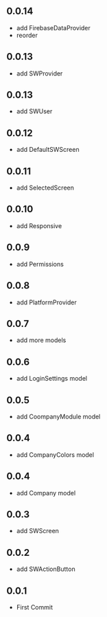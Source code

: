 ## 0.0.14

- add FirebaseDataProvider
- reorder

## 0.0.13

- add SWProvider

## 0.0.13

- add SWUser

## 0.0.12

- add DefaultSWScreen

## 0.0.11

- add SelectedScreen

## 0.0.10

- add Responsive

## 0.0.9

- add Permissions

## 0.0.8

- add PlatformProvider

## 0.0.7

- add more models

## 0.0.6

- add LoginSettings model

## 0.0.5

- add CoompanyModule model

## 0.0.4

- add CompanyColors model

## 0.0.4

- add Company model

## 0.0.3

- add SWScreen

## 0.0.2

- add SWActionButton

## 0.0.1

- First Commit
